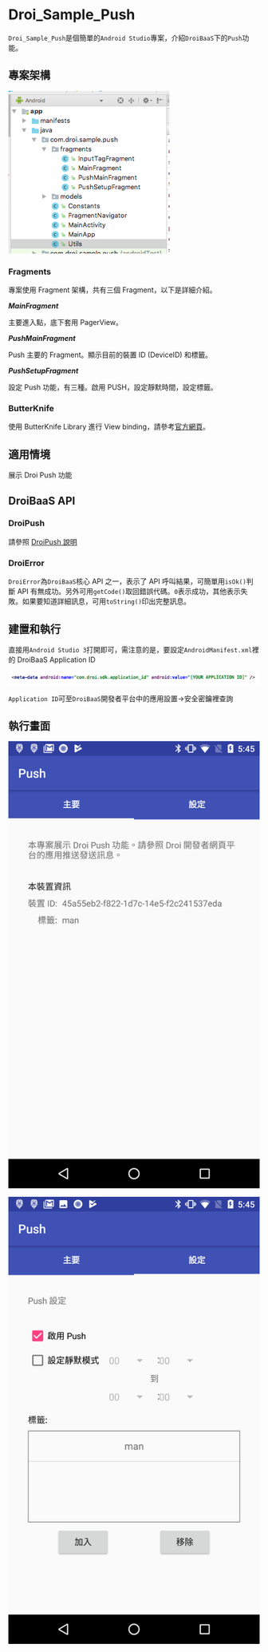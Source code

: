 # Droi\_Sample\_Push

`Droi_Sample_Push`是個簡單的`Android Studio`專案，介紹`DroiBaaS`下的`Push`功能。

## 專案架構

![architecture][img_arch]

### Fragments

專案使用 Fragment 架構，共有三個 Fragment，以下是詳細介紹。

***MainFragment***

主要進入點，底下套用 PagerView。

***PushMainFragment***

Push 主要的 Fragment。顯示目前的裝置 ID (DeviceID) 和標籤。

***PushSetupFragment***

設定 Push 功能，有三種。啟用 PUSH，設定靜默時間，設定標籤。

### ButterKnife

使用 ButterKnife Library 進行 View binding，請參考[官方網頁][link_bk]。

[img_arch]: ./doc/img/img_arch.png
[link_bk]: http://jakewharton.github.io/butterknife/

## 適用情境

展示 Droi Push 功能

## DroiBaaS API

### DroiPush

請參照 [DroiPush 說明][link_push]

[link_push]: https://www.droibaas.com/html/doc_24131.html

### DroiError

`DroiError`為`DroiBaaS`核心 API 之一，表示了 API 呼叫結果，可簡單用`isOk()`判斷 API 有無成功。另外可用`getCode()`取回錯誤代碼。`0`表示成功，其他表示失敗。如果要知道詳細訊息，可用`toString()`印出完整訊息。

## 建置和執行

直接用`Android Studio 3`打開即可，需注意的是，要設定`AndroidManifest.xml`裡的 DroiBaaS Application ID

![App ID][img_app_id]

`Application ID`可至`DroiBaaS`開發者平台中的應用設置->安全密鑰裡查詢

[img_app_id]: ./doc/img/img_app_id.png
[img_web_app_id]: ./doc/img/img_web_app_id.png

## 執行畫面

![Screenshot 1][img_screen1]

![Screenshot 2][img_screen2]

[img_screen1]: ./doc/img/screen1.png
[img_screen2]: ./doc/img/screen2.png